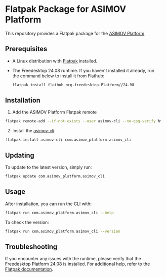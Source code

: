 # Flatpak Package for ASIMOV Platform
This repository provides a Flatpak package for the [ASIMOV Platform]

## **Prerequisites**

- A Linux distribution with [Flatpak](https://flatpak.org/setup/) installed.
- The Freedesktop 24.08 runtime. If you haven't installed it already, run the command below to install it from Flathub:

    ```bash
    flatpak install flathub org.freedesktop.Platform//24.08
    ```

## Installation

1. Add the ASIMOV Platform Flatpak remote

```bash
flatpak remote-add --if-not-exists --user asimov-cli --no-gpg-verify https://asimov-platform.github.io/asimov-packaging
```

2. Install the [asimov-cli]

```bash
flatpak install asimov-cli com.asimov_platform.asimov_cli
```

## Updating

To update to the latest version, simply run:
```bash
flatpak update com.asimov_platform.asimov_cli
```

## Usage

After installation, you can run the CLI with:

```bash
flatpak run com.asimov_platform.asimov_cli --help
```

To check the version:

```bash
flatpak run com.asimov_platform.asimov_cli --version
```

## Troubleshooting

If you encounter any issues with the runtime, please verify that the Freedesktop Platform 24.08 is installed. For additional help, refer to the  [Flatpak documentation](https://docs.flatpak.org/).

[ASIMOV Platform]: https://github.com/asimov-platform
[asimov-cli]: https://github.com/asimov-platform/asimov-cli
